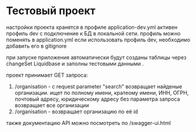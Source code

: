 # Тестовый проект

настройки проекта хранятся в профиле application-dev.yml
активен профиль dev с подключение к БД в локальной сети. профиль можно поменять в application.yml
если использовать профиль dev, необходимо добавить его в gitignore

при запуске приложения автоматически будут созданы таблицы через changeSet Liquidbase и заполны тестовыми данными . 

проект принимает  GET запроса:

1) /organisation - с request parameter "search" возвращает найденые организации. 
ищет по полному имени, кратеому имени, ИНН, ОГРН, почтовый адресу, юридическому адресу
без параметра запроса возвращает все организации
2) /organisation - возвращает организацию по её id

также документацию API можно посмотреть по /swagger-ui.html